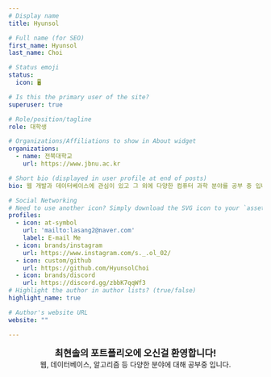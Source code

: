 ```yaml
---
# Display name
title: Hyunsol

# Full name (for SEO)
first_name: Hyunsol
last_name: Choi

# Status emoji
status:
  icon: 🖥️

# Is this the primary user of the site?
superuser: true

# Role/position/tagline
role: 대학생

# Organizations/Affiliations to show in About widget
organizations:
  - name: 전북대학교 
    url: https://www.jbnu.ac.kr

# Short bio (displayed in user profile at end of posts)
bio: 웹 개발과 데이터베이스에 관심이 있고 그 외에 다양한 컴퓨터 과학 분야를 공부 중 입니다.

# Social Networking
# Need to use another icon? Simply download the SVG icon to your `assets/media/icons/` folder.
profiles:
  - icon: at-symbol
    url: 'mailto:lasang2@naver.com'
    label: E-mail Me
  - icon: brands/instagram
    url: https://www.instagram.com/s._.ol_02/
  - icon: custom/github
    url: https://github.com/HyunsolChoi
  - icon: brands/discord    
    url: https://discord.gg/zbbK7qqWf3
# Highlight the author in author lists? (true/false)
highlight_name: true

# Author's website URL
website: ""

---
```


<style>
.center {
    text-align: center;
}
</style>

<div class="center">
  <span style="font-size:130%; font-weight: bold; text-align: center">
   최현솔의 포트폴리오에 오신걸 환영합니다! </span><br>
  <span style="text-align: center">
    웹, 데이터베이스, 알고리즘 등 다양한 분야에 대해 공부중 입니다.</span>
</div>
